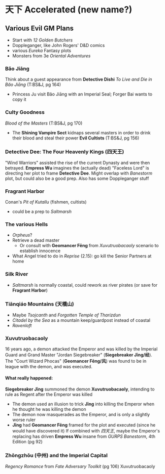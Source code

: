 # 天下 Accelerated (new name?)

## Various Evil GM Plans
- Start with _12 Golden Butchers_
- Doppleganger, like John Rogers' D&D comics
- various _Eureka_ Fantasy plots
- Monsters from 3e _Oriental Adventures_

### Băo Jiāng
Think about a guest appearance from **Detective Dishi**
_To Live and Die in Băo Jiāng_ (T:BS&J, pg 164)
- Princess Ju visit Băo Jiāng with an Imperial Seal; Forger Bai wants to copy it

### Culty Goodness
_Blood of the Masters_ (T:BS&J, pg 170)
- The **Shining Vampire Sect** kidnaps several masters in order to drink their blood and steal their power
**Evil Cultists** (T:BS&J, pg 156)

### Detective Dee: The Four Heavenly Kings (四天王)
"Wind Warriors" assisted the rise of the current Dynasty and were then betrayed.
**Empress Wu** imagines the (actually dead) "Faceless Lord" is directing her plot to frame **Detective Dee**.
Might overlap with _Banestorm_ plot, but could also be a good prep.
Also has some Doppleganger stuff

### Fragrant Harbor
Conan's _Pit of Kutallu_ (fishmen, cultists)
- could be a prep to _Saltmarsh_

### The various Hells
- _Orpheus_?
- Retrieve a dead master
  - Or consult with **Geomancer Fēng** from _Xuvutruobacaoly_ scenario to establish innocence
- What Angel tried to do in _Reprise_ (2.15): go kill the Senior Partners at home

### Silk River
- _Saltmarsh_ is normally coastal, could rework as river pirates (or save for **Fragrant Harbor**)

### Tiānqiáo Mountains (天橋山)
- Maybe _Tsojcanth_ and _Forgotten Temple of Tharizdun_
- _Citadel by the Sea_ as a mountain keep/guardpost instead of coastal
- _Ravenloft_

### Xuvutruobacaoly
16 years ago, a demon attacked the Emperor and was killed by the Imperial Guard and Grand Master "Jordan Siegebreaker" (**Siegebreaker Jīng/经**).
The "Court Wizard Phocas" (**Geomancer Fēng/风**) was found to be in league with the demon, and was executed.

#### What really happened:
**Siegebreaker Jīng** summoned the demon **Xuvutruobacaoly**, intending to rule as Regent after the Emperor was killed
- The demon used an illusion to trick **Jīng** into killing the Emperor when he thought he was killing the demon
- The demon now masquerades as the Emperor, and is only a slightly worse ruler
- **Jīng** had **Geomancer Fēng** framed for the plot and executed (since he would have discovered it)
If combined with _四天王_, maybe the Emperor's replacing has driven **Empress Wu** insane
from _GURPS Banestorm_, 4th Edition (pg 92)

### Zhōngzhōu (中州) and the Imperial Capital
_Regency Romance_ from _Fate Adversary Toolkit_ (pg 106)
Xuvutruobacaoly

